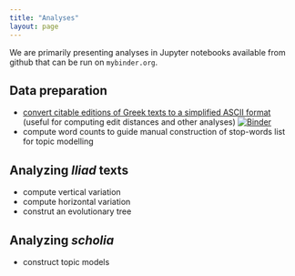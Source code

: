```yaml
---
title: "Analyses"
layout: page
---
```


We are primarily presenting analyses in Jupyter notebooks available from github that can be run on `mybinder.org`.


## Data preparation

- [convert citable editions of Greek texts to a simplified ASCII format](https://mybinder.org/v2/gh/neelsmith/summer2020nbs/master?filepath=make-ascii-corpus.ipynb) (useful for computing edit distances and other analyses) [![Binder](https://mybinder.org/badge_logo.svg)](https://mybinder.org/v2/gh/neelsmith/summer2020nbs/master?filepath=make-ascii-corpus.ipynb)
- compute word counts to guide manual construction of stop-words list for topic modelling

## Analyzing *Iliad* texts

- compute vertical variation
- compute horizontal variation
- construt an evolutionary tree

## Analyzing *scholia*

- construct topic models
